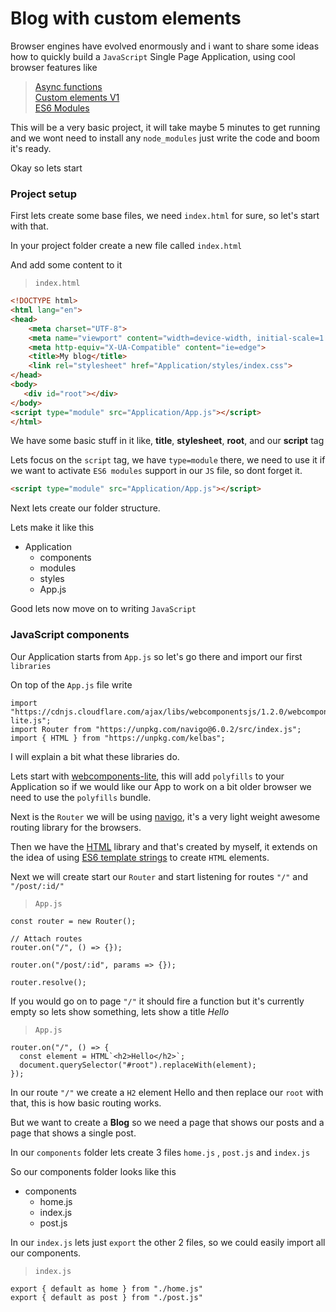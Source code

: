 # Blog with custom elements

Browser engines have evolved enormously and i want to share some ideas how to quickly build a `JavaScript` Single Page Application,
using cool browser features like 

> [Async functions](https://developer.mozilla.org/en-US/docs/Web/JavaScript/Reference/Statements/async_function) \
> [Custom elements V1](https://developers.google.com/web/fundamentals/web-components/customelements) \
> [ES6 Modules](https://developer.mozilla.org/en-US/docs/Web/JavaScript/Reference/Statements/import)

This will be a very basic project, it will take maybe 5 minutes to get running and we wont need to install any `node_modules` just write the code and boom it's ready.

Okay so lets start

### Project setup

First lets create some base files, we need `index.html` for sure, so let's start with that.

In your project folder create a new file called `index.html`

And add some content to it

> `index.html`
```HTML
<!DOCTYPE html>
<html lang="en">
<head>
    <meta charset="UTF-8">
    <meta name="viewport" content="width=device-width, initial-scale=1.0">
    <meta http-equiv="X-UA-Compatible" content="ie=edge">
    <title>My blog</title>
    <link rel="stylesheet" href="Application/styles/index.css">
</head>
<body>
   <div id="root"></div>
</body>
<script type="module" src="Application/App.js"></script>
</html>

```

We have some basic stuff in it like, **title**, **stylesheet**, **root**, and our **script** tag

Lets focus on the `script` tag, we have `type=module` there, we need to use it if we want to activate `ES6 modules` support in our `JS` file, so dont forget it.
```HTML
<script type="module" src="Application/App.js"></script>
 ```

 Next lets create our folder structure.

 Lets make it like this 

* Application
    * components
    * modules
    * styles
    * App.js


Good lets now move on to writing `JavaScript`


### JavaScript components

Our Application starts from `App.js` so let's go there and import our first `libraries` 

On top of the `App.js` file write

```JS
import "https://cdnjs.cloudflare.com/ajax/libs/webcomponentsjs/1.2.0/webcomponents-lite.js";
import Router from "https://unpkg.com/navigo@6.0.2/src/index.js";
import { HTML } from "https://unpkg.com/kelbas";
```

I will explain a bit what these libraries do.

Lets start with [webcomponents-lite](https://github.com/webcomponents/webcomponentsjs/), this will add `polyfills` to your Application so if we would like our App to work on a bit older browser we need to use the `polyfills` bundle. 

Next is the `Router` we will be using [navigo](https://github.com/krasimir/navigo), it's a very light weight awesome routing library for the browsers.

Then we have the [HTML](https://github.com/tonis2/kelbas) library and that's created by myself, it extends on the idea of using [ES6 template strings](https://wesbos.com/template-strings-html/) to create `HTML` elements.


Next we will create start our `Router` and start listening for routes `"/"` and `"/post/:id/"`

> `App.js`
```JS
const router = new Router();

// Attach routes
router.on("/", () => {});

router.on("/post/:id", params => {});

router.resolve();

```

If you would go on to page `"/"` it should fire a function but it's currently empty so lets show something, lets show a title *Hello*

> `App.js`
```JS
router.on("/", () => {
  const element = HTML`<h2>Hello</h2>`;
  document.querySelector("#root").replaceWith(element);
});
```

In our route `"/"` we create a `H2` element Hello and then replace our `root` with that, this is how basic routing works. 

But we want to create a **Blog** so we need a page that shows our posts and a page that shows a single post.

In our `components` folder lets create 3 files `home.js` , `post.js` and `index.js`

So our components folder looks like this 

* components
    * home.js
    * index.js
    * post.js

 In our `index.js` lets just `export` the other 2 files, so we could easily import all our components. 

> `index.js`
 ```JS
export { default as home } from "./home.js"
export { default as post } from "./post.js"
 ```





